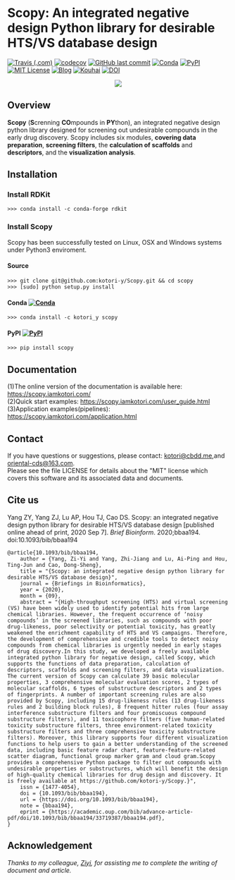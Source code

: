 <!--
 * @Description: 
 * @Author: Kotori Y
 * @Date: 2019-09-15 17:04:40
 * @LastEditors: Kotori Y
 * @LastEditTime: 2021-05-15 21:40:28
 * @FilePath: \scopy\README.md
 * @AuthorMail: kotori@cbdd.me
-->
# Scopy: An integrated negative design Python library for desirable HTS/VS database design

[![Travis (.com)](https://img.shields.io/travis/com/kotori-y/scopy)](https://travis-ci.com/kotori-y/Scopy) [![codecov](https://codecov.io/gh/kotori-y/Scopy/branch/master/graph/badge.svg)](https://codecov.io/gh/kotori-y/Scopy) [![GitHub last commit](https://img.shields.io/github/last-commit/kotori-y/scopy)](https://github.com/kotori-y/Scopy/commits/master) [![Conda](https://img.shields.io/badge/Install%20with-conda-green)](https://conda.anaconda.org/kotori_y) [![PyPI](https://img.shields.io/badge/Install%20with-pypi-informational)](https://pypi.org/project/scopy/) [![MIT License](https://img.shields.io/badge/license-MIT-black)](https://anaconda.org/kotori_y/scopy) [![Blog](https://img.shields.io/badge/blog-iamkotori-pink)](https://blog.iamkotori.com/) [![Kouhai](https://img.shields.io/badge/contributor-Ziyi-%23B3D0BE)](https://github.com/Yangziyi1997) [![DOI](https://img.shields.io/badge/doi-Briefings%20in%20Bioinformatics-informational)](https://doi.org/10.1093/bib/bbaa194)

<div align=center>
    <img src='Scopy.png'>
</div>

## Overview

**Scopy** (**S**crenning **CO**mpounds in **PY**thon), an integrated negative design python library designed for screening out undesirable compounds in the early drug discovery. Scopy includes six modules, **covering data preparation**, **screening filters**, the **calculation of scaffolds** and **descriptors**, and the **visualization analysis**. 

## Installation

### Install RDKit

```
>>> conda install -c conda-forge rdkit
```

### Install Scopy

Scopy has been successfully tested on Linux, OSX and Windows systems under Python3 enviroment.

#### Source

```
>>> git clone git@github.com:kotori-y/Scopy.git && cd scopy
>>> [sudo] python setup.py install
```

#### Conda [![Conda](https://img.shields.io/conda/v/kotori_y/scopy?color=green&label=conda&style=flat-square)](https://anaconda.org/kotori_y/scopy)

```
>>> conda install -c kotori_y scopy
```

#### PyPI [![PyPI](https://img.shields.io/pypi/v/scopy?style=flat-square)](https://pypi.org/project/scopy/)

```
>>> pip install scopy
```

## Documentation

(1)The online version of the documentation is available here: https://scopy.iamkotori.com/<br>(2)Quick start examples: https://scopy.iamkotori.com/user_guide.html<br>(3)Application examples(pipelines): https://scopy.iamkotori.com/application.html

## Contact

If you have questions or suggestions, please contact: kotori@cbdd.me,and oriental-cds@163.com.<br>Please see the file LICENSE for details about the "MIT" license which covers this software and its associated data and documents.

## Cite us

Yang ZY, Yang ZJ, Lu AP, Hou TJ, Cao DS. Scopy: an integrated negative design python library for desirable HTS/VS database design [published online ahead of print, 2020 Sep 7]. *Brief Bioinform*. 2020;bbaa194. doi:10.1093/bib/bbaa194

```
@article{10.1093/bib/bbaa194,
    author = {Yang, Zi-Yi and Yang, Zhi-Jiang and Lu, Ai-Ping and Hou, Ting-Jun and Cao, Dong-Sheng},
    title = "{Scopy: an integrated negative design python library for desirable HTS/VS database design}",
    journal = {Briefings in Bioinformatics},
    year = {2020},
    month = {09},
    abstract = "{High-throughput screening (HTS) and virtual screening (VS) have been widely used to identify potential hits from large chemical libraries. However, the frequent occurrence of ‘noisy compounds’ in the screened libraries, such as compounds with poor drug-likeness, poor selectivity or potential toxicity, has greatly weakened the enrichment capability of HTS and VS campaigns. Therefore, the development of comprehensive and credible tools to detect noisy compounds from chemical libraries is urgently needed in early stages of drug discovery.In this study, we developed a freely available integrated python library for negative design, called Scopy, which supports the functions of data preparation, calculation of descriptors, scaffolds and screening filters, and data visualization. The current version of Scopy can calculate 39 basic molecular properties, 3 comprehensive molecular evaluation scores, 2 types of molecular scaffolds, 6 types of substructure descriptors and 2 types of fingerprints. A number of important screening rules are also provided by Scopy, including 15 drug-likeness rules (13 drug-likeness rules and 2 building block rules), 8 frequent hitter rules (four assay interference substructure filters and four promiscuous compound substructure filters), and 11 toxicophore filters (five human-related toxicity substructure filters, three environment-related toxicity substructure filters and three comprehensive toxicity substructure filters). Moreover, this library supports four different visualization functions to help users to gain a better understanding of the screened data, including basic feature radar chart, feature-feature-related scatter diagram, functional group marker gram and cloud gram.Scopy provides a comprehensive Python package to filter out compounds with undesirable properties or substructures, which will benefit the design of high-quality chemical libraries for drug design and discovery. It is freely available at https://github.com/kotori-y/Scopy.}",
    issn = {1477-4054},
    doi = {10.1093/bib/bbaa194},
    url = {https://doi.org/10.1093/bib/bbaa194},
    note = {bbaa194},
    eprint = {https://academic.oup.com/bib/advance-article-pdf/doi/10.1093/bib/bbaa194/33719387/bbaa194.pdf},
}
```

  

## Acknowledgement

*Thanks to my colleague, [Ziyi](https://github.com/Yangziyi1997), for assisting me to complete the writing of document and article.*
